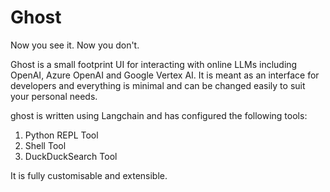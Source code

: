 # Ghost

Now you see it. Now you don't.

Ghost is a small footprint UI for interacting with online LLMs including OpenAI, Azure OpenAI and Google Vertex AI. It is meant as an interface for developers and everything is minimal and can be changed easily to suit your personal needs.

ghost is written using Langchain and has configured the following tools:
1. Python REPL Tool
2. Shell Tool
3. DuckDuckSearch Tool

It is fully customisable and extensible.